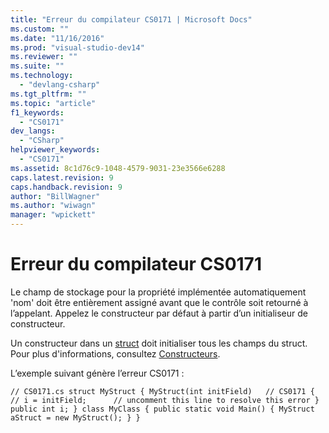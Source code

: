 ```yaml
---
title: "Erreur du compilateur CS0171 | Microsoft Docs"
ms.custom: ""
ms.date: "11/16/2016"
ms.prod: "visual-studio-dev14"
ms.reviewer: ""
ms.suite: ""
ms.technology: 
  - "devlang-csharp"
ms.tgt_pltfrm: ""
ms.topic: "article"
f1_keywords: 
  - "CS0171"
dev_langs: 
  - "CSharp"
helpviewer_keywords: 
  - "CS0171"
ms.assetid: 8c1d76c9-1048-4579-9031-23e3566e6288
caps.latest.revision: 9
caps.handback.revision: 9
author: "BillWagner"
ms.author: "wiwagn"
manager: "wpickett"
---
```

# Erreur du compilateur CS0171
Le champ de stockage pour la propriété implémentée automatiquement 'nom' doit être entièrement assigné avant que le contrôle soit retourné à l’appelant. Appelez le constructeur par défaut à partir d’un initialiseur de constructeur.  
  
 Un constructeur dans un [struct](/dotnet/csharp/language-reference/keywords/struct) doit initialiser tous les champs du struct. Pour plus d'informations, consultez [Constructeurs](/dotnet/csharp/programming-guide/classes-and-structs/constructors).  
  
 L’exemple suivant génère l’erreur CS0171 :  
  
```  
// CS0171.cs struct MyStruct { MyStruct(int initField)   // CS0171 { // i = initField;      // uncomment this line to resolve this error } public int i; } class MyClass { public static void Main() { MyStruct aStruct = new MyStruct(); } }  
```